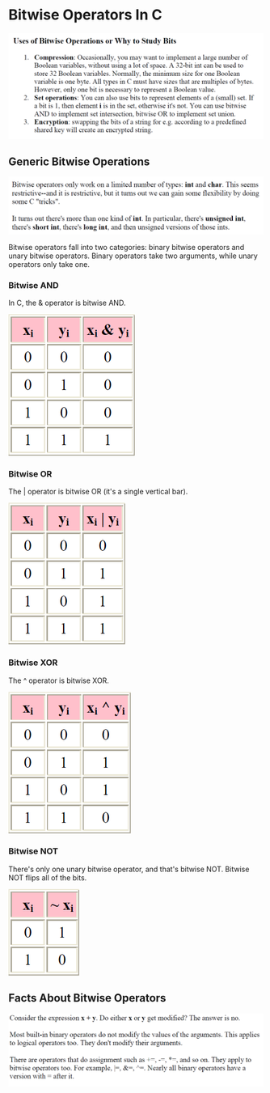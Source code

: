 # Bitwise Operators In C

![](img/1.png)

## Generic Bitwise Operations

![](img/2.png)

Bitwise operators fall into two categories: binary bitwise operators and unary bitwise
operators. Binary operators take two arguments, while unary operators only take one.

### Bitwise AND

In C, the & operator is bitwise AND.

![](img/3.png)

### Bitwise OR

The | operator is bitwise OR (it's a single vertical bar).

![](img/4.png)

### Bitwise XOR

The ^ operator is bitwise XOR.

![](img/5.png)

### Bitwise NOT

There's only one unary bitwise operator, and that's bitwise NOT. Bitwise NOT flips
all of the bits.

![](img/6.png)

## Facts About Bitwise Operators

![](img/7.png)